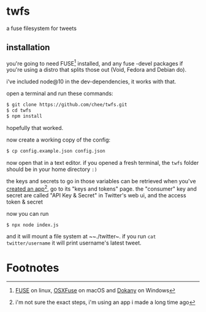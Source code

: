# twfs

a fuse filesystem for tweets

## installation

you're going to need FUSE[^1] installed, and any fuse -devel packages if
you're using a distro that splits those out (Void, Fedora and Debian
do).

i've included node@10 in the dev-dependencies, it works with that.

open a terminal and run these commands:

``` bash
$ git clone https://github.com/chee/twfs.git
$ cd twfs
$ npm install
```

hopefully that worked.

now create a working copy of the config:

``` bash
$ cp config.example.json config.json
```

now open that in a text editor. if you opened a fresh terminal, the
`twfs` folder should be in your home directory `:)`

the keys and secrets to go in those variables can be retrieved when
you've [created an
app](https://developer.twitter.com/en/portal/apps/new)[^2], go to its
"keys and tokens" page. the "consumer" key and secret are called "API
Key & Secret" in Twitter's web ui, and the access token & secret

now you can run

``` bash
$ npx node index.js
```

and it will mount a file system at \~\~./twitter\~. if you run
`cat twitter/username` it will print username's latest tweet.

# Footnotes

[^1]: [FUSE](https://github.com/libfuse/libfuse/) on linux,
    [OSXFuse](https://osxfuse.github.io/) on macOS and
    [Dokany](https://github.com/dokan-dev/dokany/releases) on Windows

[^2]: i'm not sure the exact steps, i'm using an app i made a long time
    ago
